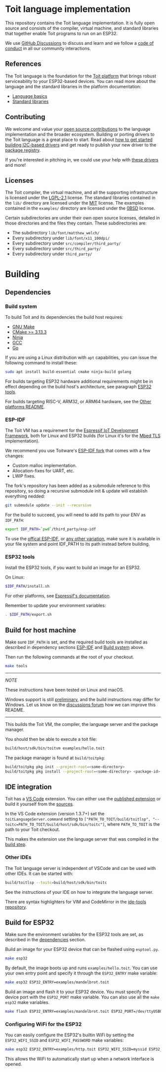 # Toit language implementation

This repository contains the Toit language implementation. It is fully open source and consists of the compiler,
virtual machine, and standard libraries that together enable Toit programs to run on an ESP32.

We use [GitHub Discussions](https://github.com/toitlang/toit/discussions) to discuss and learn and
we follow a [code of conduct](CODE_OF_CONDUCT.md) in all our community interactions.

## References

The Toit language is the foundation for the [Toit platform](https://toit.io/) that brings robust serviceability
to your ESP32-based devices. You can read more about the language and the standard libraries in the platform
documentation:

* [Language basics](https://docs.toit.io/language)
* [Standard libraries](https://libs.toit.io/)

## Contributing

We welcome and value your [open source contributions](CONTRIBUTING.md) to the language implementation
and the broader ecosystem. Building or porting drivers to the Toit language is a great place to start.
Read about [how to get started building I2C-based drivers](https://github.com/toitlang/toit/discussions/22) and
get ready to publish your new driver to the [package registry](https://pkg.toit.io).

If you're interested in pitching in, we could use your help with
[these drivers](https://github.com/toitlang/toit/issues?q=is%3Aissue+is%3Aopen+label%3Adriver+label%3A%22help+wanted%22)
and more!

## Licenses

The Toit compiler, the virtual machine, and all the supporting infrastructure is licensed under
the [LGPL-2.1](LICENSE) license. The standard libraries contained in the `lib/` directory
are licensed under the [MIT](lib/LICENSE) license. The examples contained in the `examples/`
directory are licensed under the [0BSD](examples/LICENSE) license.

Certain subdirectories are under their own open source licenses, detailed
in those directories and the files they contain. These subdirectories are:

* The subdirectory `lib/font/matthew_welch/`
* Every subdirectory under `lib/font/x11_100dpi/`
* Every subdirectory under `src/compiler/third_party/`
* Every subdirectory under `src/third_party/`
* Every subdirectory under `third_party/`

# Building

## Dependencies

### Build system

To build Toit and its dependencies the build host requires:

* [GNU Make](https://www.gnu.org/software/make/)
* [CMake >= 3.13.3](https://cmake.org/)
* [Ninja](https://ninja-build.org/)
* [GCC](https://gcc.gnu.org/)
* [Go](https://go.dev/)

If you are using a Linux distribution with `apt` capabilities, you can
issue the following command to install these:

``` sh
sudo apt install build-essential cmake ninja-build golang
```

For builds targeting ESP32 hardware additional requirements might be in effect
depending on the build host's architecture, see paragraph [ESP32 tools](#esp32-tools).

For builds targeting RISC-V, ARM32, or ARM64 hardware, see the [Other platforms README](README_OTHERPLATFORMS.md).

### ESP-IDF

The Toit VM has a requirement for the [Espressif IoT Development Framework](https://idf.espressif.com/), both for Linux and ESP32 builds (for Linux it's for the [Mbed TLS](https://www.trustedfirmware.org/projects/mbed-tls/) implementation).

We recommend you use Toitware's [ESP-IDF fork](https://github.com/toitware/esp-idf) that comes with a few changes:

* Custom malloc implementation.
* Allocation-fixes for UART, etc.
* LWIP fixes.

The fork's repository has been added as a submodule reference to this repository, so doing a recursive submodule init & update will establish everything nedded:

``` sh
git submodule update --init --recursive

```

For the build to succeed, you will need to add its path to your ENV as `IDF_PATH`:

``` sh
export IDF_PATH=`pwd`/third_party/esp-idf
```

To use the [offical ESP-IDF](https://github.com/espressif/esp-idf), or [any other variation](https://github.com/espressif/esp-idf/network/members), make sure it is available in your file system and point IDF_PATH to its path instead before building.

### ESP32 tools

Install the ESP32 tools, if you want to build an image for an ESP32.

On Linux:
``` sh
$IDF_PATH/install.sh
```

For other platforms, see [Espressif's documentation](https://docs.espressif.com/projects/esp-idf/en/latest/esp32/get-started/index.html#step-3-set-up-the-tools).

Remember to update your environment variables:

``` sh
. $IDF_PATH/export.sh
```

## Build for host machine

Make sure `IDF_PATH` is set, and the required build tools are installed as described in dependency sections [ESP-IDF](#esp-idf) and [Build system](#build-system) above.

Then run the following commands at the root of your checkout.

``` sh
make tools
```

---
*NOTE*

These instructions have been tested on Linux and macOS.

Windows support is still [preliminary](https://github.com/toitlang/toit/discussions/33), and
the build instructions may differ for Windows. Let us know on the
[discussions forum](https://github.com/toitlang/toit/discussions) how we can improve
this README.

---

This builds the Toit VM, the compiler, the language server and the package manager.

You should then be able to execute a toit file:

``` sh
build/host/sdk/bin/toitvm examples/hello.toit
```

The package manager is found at `build/toitpkg`:

``` sh
build/toitpkg pkg init --project-root=<some-directory>
build/toitpkg pkg install --project-root=<some-directory> <package-id>
```

## IDE integration

Toit has a [VS Code](https://code.visualstudio.com/) extension. You can either use the
[published extension](https://marketplace.visualstudio.com/items?itemName=toit.toit) or
build it yourself from the
[sources](https://github.com/toitware/ide-tools).

In the VS Code extension (version 1.3.7+) set the `toitLanguageServer.command` setting to
`["PATH_TO_TOIT/build/toitlsp", "--toitc=PATH_TO_TOIT/build/host/sdk/bin/toitc"]`, where
`PATH_TO_TOIT` is the path to your Toit checkout.

This makes the extension use the language server that was compiled in the [build step](#build-for-host-machine).

### Other IDEs

The Toit language server is independent of VSCode and can be used with other IDEs.
It can be started with:

``` sh
build/toitlsp --toitc=build/host/sdk/bin/toitc
```

See the instructions of your IDE on how to integrate the language server.

There are syntax highlighters for VIM and CodeMirror in the
[ide-tools repository](https://github.com/toitware/ide-tools).

## Build for ESP32

Make sure the environment variables for the ESP32 tools are set, as
described in the [dependencies](#dependencies) section.

Build an image for your ESP32 device that can be flashed using `esptool.py`.

``` sh
make esp32
```

By default, the image boots up and runs `examples/hello.toit`. You can use your
own entry point and specify it through the `ESP32_ENTRY` make variable:

``` sh
make esp32 ESP32_ENTRY=examples/mandelbrot.toit
```

Build an image and flash it to your ESP32 device. You must specify the device port
with the `ESP32_PORT` make variable. You can also use all the `make esp32` make variables.

``` sh
make flash ESP32_ENTRY=examples/mandelbrot.toit ESP32_PORT=/dev/ttyUSB0
```

### Configuring WiFi for the ESP32

You can easily configure the ESP32's builtin WiFi by setting the `ESP32_WIFI_SSID` and
`ESP32_WIFI_PASSWORD` make variables:

``` sh
make esp32 ESP32_ENTRY=examples/http.toit ESP32_WIFI_SSID=myssid ESP32_WIFI_PASSWORD=mypassword
```

This allows the WiFi to automatically start up when a network interface is opened.
